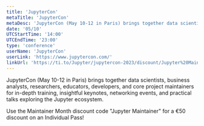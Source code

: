 ```yaml
---
title: 'JupyterCon'
metaTitle: 'JupyterCon'
metaDesc: 'JupyterCon (May 10-12 in Paris) brings together data scientists, business analysts, researchers, educators, developers, and core project maintainers for in-depth training, insightful keynotes, networking events, and practical talks exploring the Jupyter ecosystem.'
date: '05/10'
UTCStartTime: '14:00'
UTCEndTime: '23:00'
type: 'conference'
userName: 'JupyterCon'
userLink: 'https://www.jupytercon.com/'
linkUrl: 'https://ti.to/Jupyter/jupytercon-2023/discount/Jupyter%20Maintainer'
---
```


JupyterCon (May 10-12 in Paris) brings together data scientists, business analysts, researchers, educators, developers, and core project maintainers for in-depth training, insightful keynotes, networking events, and practical talks exploring the Jupyter ecosystem.

Use the Maintainer Month discount code "Jupyter Maintainer" for a €50 discount on an 
Individual Pass!